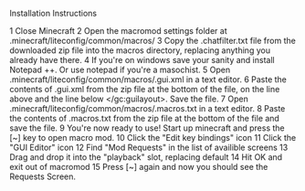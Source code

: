 Installation Instructions

1 Close Minecraft
2 Open the macromod settings folder at .minecraft/liteconfig/common/macros/
3 Copy the .chatfilter.txt file from the downloaded zip file into the macros directory, replacing anything you already have there.
4 If you're on windows save your sanity and install Notepad ++. Or use notepad if you're a masochist.
5 Open .minecraft/liteconfig/common/macros/.gui.xml in a text editor.
6 Paste the contents of .gui.xml from the zip file at the bottom of the file, on the line above </gui> and the line below </gc:guilayout>. Save the file.
7 Open .minecraft/liteconfig/common/macros/.macros.txt in a text editor.
8 Paste the contents of .macros.txt from the zip file at the bottom of the file and save the file.
9 You're now ready to use! Start up minecraft and press the [~] key to open macro mod.
10 Click the "Edit key bindings" icon
11 Click the "GUI Editor" icon
12 Find "Mod Requests" in the list of availible screens
13 Drag and drop it into the "playback" slot, replacing default
14 Hit OK and exit out of macromod
15 Press [~] again and now you should see the Requests Screen.
